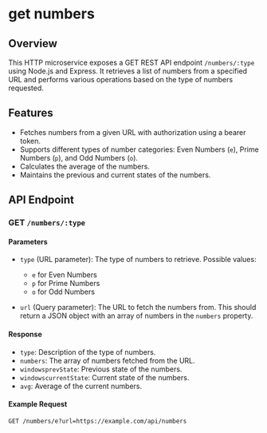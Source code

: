 #  get numbers

## Overview

This HTTP microservice exposes a GET REST API endpoint `/numbers/:type` using Node.js and Express. It retrieves a list of numbers from a specified URL and performs various operations based on the type of numbers requested.

## Features

- Fetches numbers from a given URL with authorization using a bearer token.
- Supports different types of number categories: Even Numbers (`e`), Prime Numbers (`p`), and Odd Numbers (`o`).
- Calculates the average of the numbers.
- Maintains the previous and current states of the numbers.

## API Endpoint

### GET `/numbers/:type`

#### Parameters

- `type` (URL parameter): The type of numbers to retrieve. Possible values:
  - `e` for Even Numbers
  - `p` for Prime Numbers
  - `o` for Odd Numbers

- `url` (Query parameter): The URL to fetch the numbers from. This should return a JSON object with an array of numbers in the `numbers` property.

#### Response

- `type`: Description of the type of numbers.
- `numbers`: The array of numbers fetched from the URL.
- `windowsprevState`: Previous state of the numbers.
- `windowscurrentState`: Current state of the numbers.
- `avg`: Average of the current numbers.

#### Example Request

```http
GET /numbers/e?url=https://example.com/api/numbers
